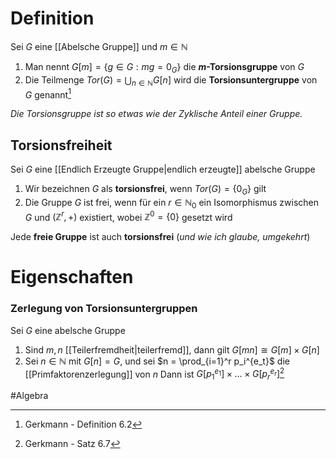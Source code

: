 # Definition
Sei $G$ eine [[Abelsche Gruppe]] und $m \in \mathbb{N}$
1. Man nennt $G[m] = \{g \in G: mg = 0_G\}$ die **$m$-Torsionsgruppe** von $G$
2. Die Teilmenge $Tor(G) = \bigcup_{n\in \mathbb{N}} G[n]$ wird die **Torsionsuntergruppe** von $G$ genannt[^1]

*Die Torsionsgruppe ist so etwas wie der Zyklische Anteil einer Gruppe.*

## Torsionsfreiheit
Sei $G$ eine [[Endlich Erzeugte Gruppe|endlich erzeugte]] abelsche Gruppe
1. Wir bezeichnen $G$ als **torsionsfrei**, wenn $Tor(G) = \{0_G\}$ gilt
2. Die Gruppe $G$ ist frei, wenn für ein $r \in \mathbb{N}_0$ ein Isomorphismus zwischen $G$ und $(\mathbb{Z}^r, +)$ existiert, wobei $\mathbb{Z}^0 = \{0\}$ gesetzt wird

Jede **freie Gruppe** ist auch **torsionsfrei** (*und wie ich glaube, umgekehrt*)


# Eigenschaften
### Zerlegung von Torsionsuntergruppen
Sei $G$ eine abelsche Gruppe
1. Sind $m, n$ [[Teilerfremdheit|teilerfremd]], dann gilt $G[mn] \cong G[m] \times G[n]$
2. Sei $n\in \mathbb{N}$ mit $G[n] = G$, und sei $n = \prod_{i=1}^r p_i^{e_t}$ die [[Primfaktorenzerlegung]] von $n$
Dann ist $G[p_1^{e_1}] \times ... \times G[p_r^{e_r}]$[^2]


#Algebra 

[^1]: Gerkmann - Definition 6.2
[^2]: Gerkmann - Satz 6.7
